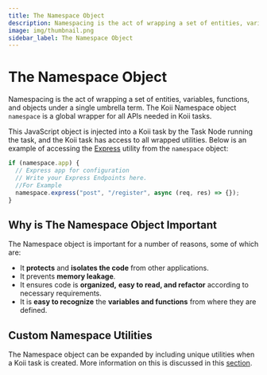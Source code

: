 ```yaml
---
title: The Namespace Object
description: Namespacing is the act of wrapping a set of entities, variables, functions, and objects under a single umbrella term.
image: img/thumbnail.png
sidebar_label: The Namespace Object
---
```


# The Namespace Object

Namespacing is the act of wrapping a set of entities, variables, functions, and objects under a single umbrella term. The Koii Namespace object `namespace` is a global wrapper for all APIs needed in Koii tasks.&#x20;

This JavaScript object is injected into a Koii task by the Task Node running the task, and the Koii task has access to all wrapped utilities. Below is an example of accessing the [Express](https://expressjs.com/) utility from the `namespace` object:

```javascript
if (namespace.app) {
  // Express app for configuration
  // Write your Express Endpoints here.
  //For Example
  namespace.express("post", "/register", async (req, res) => {});
}
```

## Why is The Namespace Object Important&#x20;

The Namespace object is important for a number of reasons, some of which are:

- It **protects** and **isolates the code** from other applications.
- It prevents **memory leakage**.
- It ensures code is **organized,** **easy to read, and refactor** according to necessary requirements.
- It is **easy to recognize** the **variables and functions** from where they are defined.

## Custom Namespace Utilities

The Namespace object can be expanded by including unique utilities when a Koii task is created. More information on this is discussed in this [section](customizing-the-namespace).
